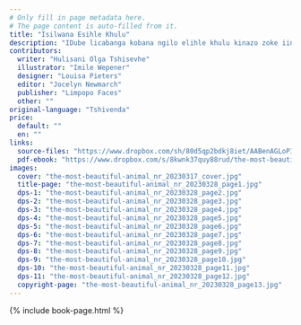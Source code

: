 ```yaml
---
# Only fill in page metadata here.
# The page content is auto-filled from it.
title: "Isilwana Esihle Khulu"
description: "IDube licabanga kobana ngilo elihle khulu kinazo zoke iinlwana. Kodwana kuzokwenzeka ini lokha iNwabu lingenele iPhaliswano eliKhulu naboNobuhle?"
contributors:
  writer: "Hulisani Olga Tshisevhe"
  illustrator: "Imile Wepener"
  designer: "Louisa Pieters"
  editor: "Jocelyn Newmarch"
  publisher: "Limpopo Faces"
  other: ""
original-language: "Tshivenda"
price:
  default: ""
  en: ""
links:
  source-files: "https://www.dropbox.com/sh/80d5qp2bdkj8iet/AABenAGLoPIxg30yjiSdzSvma?dl=0"
  pdf-ebook: "https://www.dropbox.com/s/8kwnk37quy88rud/the-most-beautiful-animal_nr_20230328.pdf?dl=0"
images:
  cover: "the-most-beautiful-animal_nr_20230317_cover.jpg"
  title-page: "the-most-beautiful-animal_nr_20230328_page1.jpg"
  dps-1: "the-most-beautiful-animal_nr_20230328_page2.jpg"
  dps-2: "the-most-beautiful-animal_nr_20230328_page3.jpg"
  dps-3: "the-most-beautiful-animal_nr_20230328_page4.jpg"
  dps-4: "the-most-beautiful-animal_nr_20230328_page5.jpg"
  dps-5: "the-most-beautiful-animal_nr_20230328_page6.jpg"
  dps-6: "the-most-beautiful-animal_nr_20230328_page7.jpg"
  dps-7: "the-most-beautiful-animal_nr_20230328_page8.jpg"
  dps-8: "the-most-beautiful-animal_nr_20230328_page9.jpg"
  dps-9: "the-most-beautiful-animal_nr_20230328_page10.jpg"
  dps-10: "the-most-beautiful-animal_nr_20230328_page11.jpg"
  dps-11: "the-most-beautiful-animal_nr_20230328_page12.jpg"
  copyright-page: "the-most-beautiful-animal_nr_20230328_page13.jpg"
---
```


{% include book-page.html %}




